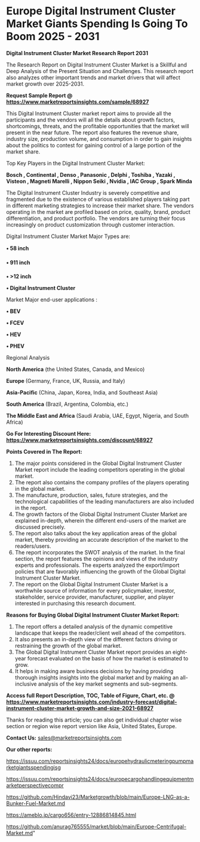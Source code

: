 # Europe Digital Instrument Cluster Market Giants Spending Is Going To Boom 2025 - 2031

<strong>Digital Instrument Cluster Market Research Report 2031</strong>

The Research Report on Digital Instrument Cluster Market is a Skillful and Deep Analysis of the Present Situation and Challenges. This research report also analyzes other important trends and market drivers that will affect market growth over 2025-2031.

<strong>Request Sample Report @ <a href=https://www.marketreportsinsights.com/sample/68927>https://www.marketreportsinsights.com/sample/68927</a></strong>

This Digital Instrument Cluster market report aims to provide all the participants and the vendors will all the details about growth factors, shortcomings, threats, and the profitable opportunities that the market will present in the near future. The report also features the revenue share, industry size, production volume, and consumption in order to gain insights about the politics to contest for gaining control of a large portion of the market share.

Top Key Players in the Digital Instrument Cluster Market:

<strong>Bosch , Continental , Denso , Panasonic , Delphi , Toshiba , Yazaki , Visteon , Magneti Marelli , Nippon Seiki , Nvidia , IAC Group , Spark Minda</strong>

The Digital Instrument Cluster Industry is severely competitive and fragmented due to the existence of various established players taking part in different marketing strategies to increase their market share. The vendors operating in the market are profiled based on price, quality, brand, product differentiation, and product portfolio. The vendors are turning their focus increasingly on product customization through customer interaction.

Digital Instrument Cluster Market Major Types are:

<strong>• 58 inch

• 911 inch

• >12 inch

• Digital Instrument Cluster</strong>

Market Major end-user applications :

<strong>• BEV

• FCEV

• HEV

• PHEV</strong>

Regional Analysis

</u><strong><b>North America</b></strong> (the United States, Canada, and Mexico)

<strong><b>Europe </b></strong>(Germany, France, UK, Russia, and Italy)

<strong><b>Asia-Pacific</b></strong> (China, Japan, Korea, India, and Southeast Asia)

<strong><b>South America</b></strong> (Brazil, Argentina, Colombia, etc.)

<strong><b>The Middle East and Africa</b></strong> (Saudi Arabia, UAE, Egypt, Nigeria, and South Africa)

<strong>Go For Interesting Discount Here: <a href=https://www.marketreportsinsights.com/discount/68927>https://www.marketreportsinsights.com/discount/68927</a></strong>

<strong>Points Covered in The Report:</strong>
<ol>
  <li>The major points considered in the Global Digital Instrument Cluster Market report include the leading competitors operating in the global market.</li>
  <li>The report also contains the company profiles of the players operating in the global market.</li>
  <li>The manufacture, production, sales, future strategies, and the technological capabilities of the leading manufacturers are also included in the report.</li>
  <li>The growth factors of the Global Digital Instrument Cluster Market are explained in-depth, wherein the different end-users of the market are discussed precisely.</li>
  <li>The report also talks about the key application areas of the global market, thereby providing an accurate description of the market to the readers/users.</li>
  <li>The report incorporates the SWOT analysis of the market. In the final section, the report features the opinions and views of the industry experts and professionals. The experts analyzed the export/import policies that are favorably influencing the growth of the Global Digital Instrument Cluster Market.</li>
  <li>The report on the Global Digital Instrument Cluster Market is a worthwhile source of information for every policymaker, investor, stakeholder, service provider, manufacturer, supplier, and player interested in purchasing this research document.</li>
</ol>
<strong>Reasons for Buying Global Digital Instrument Cluster Market Report:</strong>

<ol>
  <li>The report offers a detailed analysis of the dynamic competitive landscape that keeps the reader/client well ahead of the competitors.</li>
  <li>It also presents an in-depth view of the different factors driving or restraining the growth of the global market.</li>
  <li>The Global Digital Instrument Cluster Market report provides an eight-year forecast evaluated on the basis of how the market is estimated to grow.</li>
  <li>It helps in making aware business decisions by having providing thorough insights insights into the global market and by making an all-inclusive analysis of the key market segments and sub-segments.</li>
</ol>
<strong>Access full Report Description, TOC, Table of Figure, Chart, etc. @ <a href=https://www.marketreportsinsights.com/industry-forecast/digital-instrument-cluster-market-growth-and-size-2021-68927>https://www.marketreportsinsights.com/industry-forecast/digital-instrument-cluster-market-growth-and-size-2021-68927</a></strong>


Thanks for reading this article; you can also get individual chapter wise section or region wise report version like Asia, United States, Europe.

<strong>Contact Us:</strong>
sales@marketreportsinsights.com

<strong>Our other reports:</strong>

<a href=https://issuu.com/reportsinsights24/docs/europehydraulicmeteringpumpmarketgiantsspendingisg>https://issuu.com/reportsinsights24/docs/europehydraulicmeteringpumpmarketgiantsspendingisg</a>

<a href=https://issuu.com/reportsinsights24/docs/europecargohandlingequipmentmarketperspectivecompr>https://issuu.com/reportsinsights24/docs/europecargohandlingequipmentmarketperspectivecompr</a>

<a href=https://github.com/Hindavi23/Marketgrowth/blob/main/Europe-LNG-as-a-Bunker-Fuel-Market.md>https://github.com/Hindavi23/Marketgrowth/blob/main/Europe-LNG-as-a-Bunker-Fuel-Market.md</a>

<a href=https://ameblo.jp/cargo656/entry-12886814845.html>https://ameblo.jp/cargo656/entry-12886814845.html</a>

<a href=https://github.com/anurag765555/market/blob/main/Europe-Centrifugal-Market.md>https://github.com/anurag765555/market/blob/main/Europe-Centrifugal-Market.md</a>"
